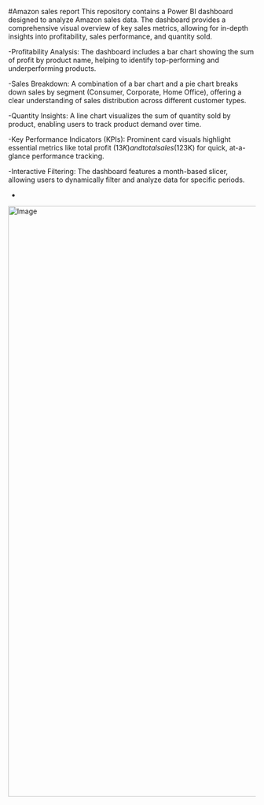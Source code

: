 #Amazon sales report
This repository contains a Power BI dashboard designed to analyze Amazon sales data. The dashboard provides a comprehensive visual overview of key sales metrics, allowing for in-depth insights into profitability, sales performance, and quantity sold.

-Profitability Analysis: The dashboard includes a bar chart showing the sum of profit by product name, helping to identify top-performing and underperforming products.

-Sales Breakdown: A combination of a bar chart and a pie chart breaks down sales by segment (Consumer, Corporate, Home Office), offering a clear understanding of sales distribution across different customer types.

-Quantity Insights: A line chart visualizes the sum of quantity sold by product, enabling users to track product demand over time.

-Key Performance Indicators (KPIs): Prominent card visuals highlight essential metrics like total profit ($13K) and total sales ($123K) for quick, at-a-glance performance tracking.

-Interactive Filtering: The dashboard features a month-based slicer, allowing users to dynamically filter and analyze data for specific periods.

 
-
<img width="1920" height="1200" alt="Image" src="https://github.com/user-attachments/assets/6fdadcaf-8ad1-4f00-86ba-08c6eea4e4fe" />


